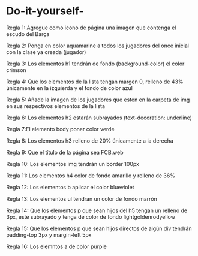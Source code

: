 # Do-it-yourself-


Regla 1: Agregue como icono de página una imagen que contenga el escudo del Barça

Regla 2: Ponga en color aquamarine a todos los jugadores del once inicial con la clase ya creada (jugador)

Regla 3: Los elementos h1 tendrán de fondo (background-color) el color crimson

Regla 4: Que los elementos de la lista tengan margen 0, relleno de 43% únicamente en la izquierda y el  fondo de color azul

Regla 5: Añade la imagen de los jugadores que esten en la carpeta de img en sus respectivos elementos de la lista

Regla 6: Los elementos h2 estarán subrayados (text-decoration: underline)

Regla 7:El elemento body poner color verde


Regla 8: Los elementos h3 relleno de 20% únicamente a la derecha

Regla 9: Que el título de la página sea FCB.web

Regla 10: Los elementos img tendrán un border 100px

Regla 11: Los elementos h4 color de fondo amarillo y relleno de 36%

Regla 12: Los elementos b aplicar el color blueviolet 

Regla 13: Los elementos ul tendrán un color de fondo marrón 

Regla 14: Que los elementos p que sean hijos del h5 tengan un relleno de 3px, este subrayado y tenga de color de fondo lightgoldenrodyellow

Regla 15: Que los elementos p que sean hijos directos de algún div tendrán padding-top 3px y margin-left 5px

Regla 16: Los elemntos a de color purple 


